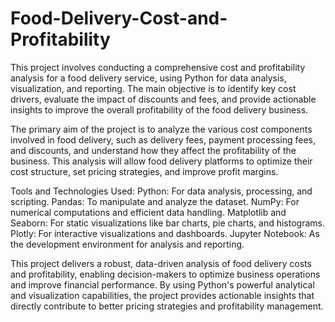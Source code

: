 # Food-Delivery-Cost-and-Profitability

This project involves conducting a comprehensive cost and profitability analysis for a food delivery service, using Python for data analysis, visualization, and reporting. The main objective is to identify key cost drivers, evaluate the impact of discounts and fees, and provide actionable insights to improve the overall profitability of the food delivery business.

The primary aim of the project is to analyze the various cost components involved in food delivery, such as delivery fees, payment processing fees, and discounts, and understand how they affect the profitability of the business. This analysis will allow food delivery platforms to optimize their cost structure, set pricing strategies, and improve profit margins.

Tools and Technologies Used:
Python: For data analysis, processing, and scripting.
Pandas: To manipulate and analyze the dataset.
NumPy: For numerical computations and efficient data handling.
Matplotlib and Seaborn: For static visualizations like bar charts, pie charts, and histograms.
Plotly: For interactive visualizations and dashboards.
Jupyter Notebook: As the development environment for analysis and reporting.


This project delivers a robust, data-driven analysis of food delivery costs and profitability, enabling decision-makers to optimize business operations and improve financial performance. By using Python's powerful analytical and visualization capabilities, the project provides actionable insights that directly contribute to better pricing strategies and profitability management.






